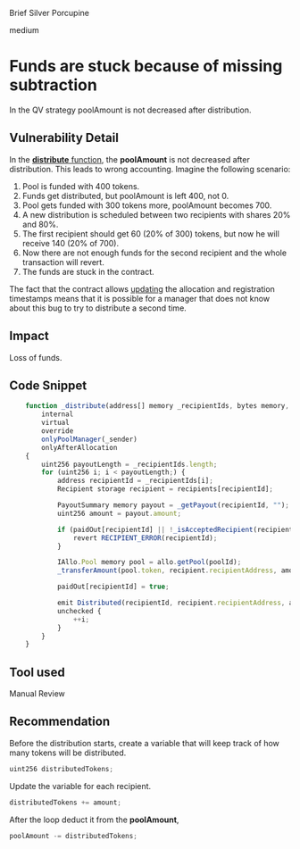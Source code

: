 Brief Silver Porcupine

medium

# Funds are stuck because of missing subtraction
In the QV strategy poolAmount is not decreased after distribution.

## Vulnerability Detail
In the [**distribute** function](https://github.com/sherlock-audit/2023-09-Gitcoin/blob/main/allo-v2/contracts/strategies/qv-base/QVBaseStrategy.sol#L436-L465), the **poolAmount** is not decreased after distribution. This leads to wrong accounting. Imagine the following scenario:

1. Pool is funded with 400 tokens.
2. Funds get distributed, but poolAmount is left 400, not 0.
3. Pool gets funded with 300 tokens more, poolAmount becomes 700.
4. A new distribution is scheduled between two recipients with shares 20% and 80%.
5. The first recipient should get 60 (20% of 300) tokens, but now he will receive 140 (20% of 700).
6. Now there are not enough funds for the second recipient and the whole transaction will revert.
7. The funds are stuck in the contract.

The fact that the contract allows [updating](https://github.com/sherlock-audit/2023-09-Gitcoin/blob/main/allo-v2/contracts/strategies/qv-base/QVBaseStrategy.sol#L295-L302) the allocation and registration timestamps means that it is possible for a manager that does not know about this bug to try to distribute a second time.

## Impact
Loss of funds.

## Code Snippet
```jsx
    function _distribute(address[] memory _recipientIds, bytes memory, address _sender)
        internal
        virtual
        override
        onlyPoolManager(_sender)
        onlyAfterAllocation
    {
        uint256 payoutLength = _recipientIds.length;
        for (uint256 i; i < payoutLength;) {
            address recipientId = _recipientIds[i];
            Recipient storage recipient = recipients[recipientId];

            PayoutSummary memory payout = _getPayout(recipientId, "");
            uint256 amount = payout.amount;

            if (paidOut[recipientId] || !_isAcceptedRecipient(recipientId) || amount == 0) {
                revert RECIPIENT_ERROR(recipientId);
            }

            IAllo.Pool memory pool = allo.getPool(poolId);
            _transferAmount(pool.token, recipient.recipientAddress, amount);

            paidOut[recipientId] = true;

            emit Distributed(recipientId, recipient.recipientAddress, amount, _sender);
            unchecked {
                ++i;
            }
        }
    }
```


## Tool used

Manual Review

## Recommendation
Before the distribution starts, create a variable that will keep track of how many tokens will be distributed. 
```jsx
uint256 distributedTokens;
```

Update the variable for each recipient.

```jsx
distributedTokens += amount;
```

After the loop deduct it from the **poolAmount**,

```jsx
poolAmount -= distributedTokens;
```
